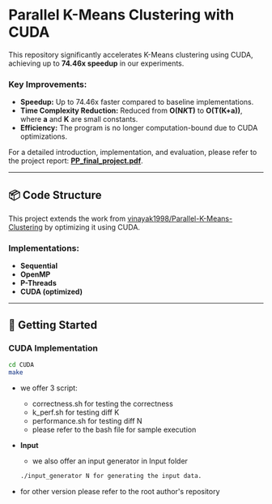 # Parallel K-Means Clustering with CUDA

This repository significantly accelerates K-Means clustering using CUDA, achieving up to **74.46x speedup** in our experiments.

### Key Improvements:
- **Speedup:** Up to 74.46x faster compared to baseline implementations.
- **Time Complexity Reduction:** Reduced from **O(N*K*T)** to **O(T(K+a))**, where **a** and **K** are small constants.
- **Efficiency:** The program is no longer computation-bound due to CUDA optimizations.

For a detailed introduction, implementation, and evaluation, please refer to the project report: [**PP_final_project.pdf**](https://github.com/tony96011/k-means-parallel/blob/master/PP_final_project.pdf).

---

## 📦 Code Structure
This project extends the work from [vinayak1998/Parallel-K-Means-Clustering](https://github.com/vinayak1998/Parallel-K-Means-Clustering) by optimizing it using CUDA.

### Implementations:
- **Sequential**
- **OpenMP**
- **P-Threads**
- **CUDA (optimized)**

---

## 🚀 Getting Started

### CUDA Implementation
   ```bash
   cd CUDA
   make
   ```
- we offer 3 script:
  - correctness.sh for testing the correctness
  - k_perf.sh for testing diff K
  - performance.sh for testing diff N
  - please refer to the bash file for sample execution

- **Input**
  - we also offer an input generator in Input folder
  ```bash
  ./input_generator N for generating the input data.
  ```
- for other version please refer to the root author's repository
 

